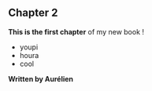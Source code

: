 ## Chapter 2

**This  is the first chapter** of my new book !

* youpi
* houra
* cool

__Written by Aurélien__